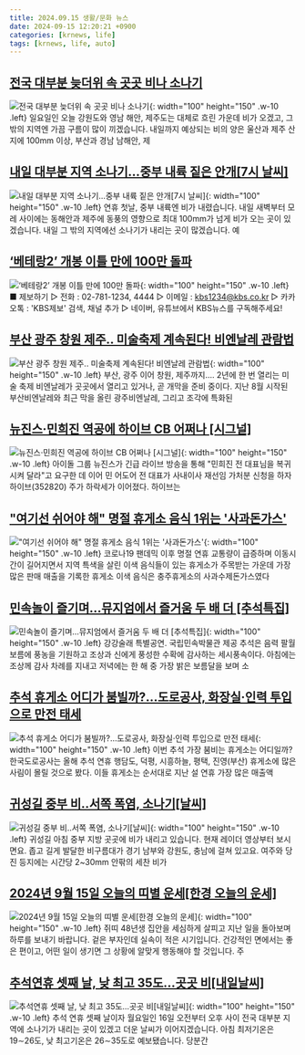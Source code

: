 ```yaml
---
title: 2024.09.15 생활/문화 뉴스
date: 2024-09-15 12:20:21 +0900
categories: [krnews, life]
tags: [krnews, life, auto]
---
```

## [전국 대부분 늦더위 속 곳곳 비나 소나기](https://n.news.naver.com/mnews/article/056/0011801235)

![전국 대부분 늦더위 속 곳곳 비나 소나기](https://mimgnews.pstatic.net/image/origin/056/2024/09/15/11801235.jpg?type=nf220_150){: width="100" height="150" .w-10 .left}
일요일인 오늘 강원도와 영남 해안, 제주도는 대체로 흐린 가운데 비가 오겠고, 그 밖의 지역엔 가끔 구름이 많이 끼겠습니다. 내일까지 예상되는 비의 양은 울산과 제주 산지에 100mm 이상, 부산과 경남 남해안, 제

## [내일 대부분 지역 소나기…중부 내륙 짙은 안개[7시 날씨]](https://n.news.naver.com/mnews/article/056/0011801141)

![내일 대부분 지역 소나기…중부 내륙 짙은 안개[7시 날씨]](https://mimgnews.pstatic.net/image/origin/056/2024/09/14/11801141.jpg?type=nf220_150){: width="100" height="150" .w-10 .left}
연휴 첫날, 중부 내륙엔 비가 내렸습니다. 내일 새벽부터 모레 사이에는 동해안과 제주에 동풍의 영향으로 최대 100mm가 넘게 비가 오는 곳이 있겠습니다. 내일 그 밖의 지역에선 소나기가 내리는 곳이 많겠습니다. 예

## [‘베테랑2’ 개봉 이틀 만에 100만 돌파](https://n.news.naver.com/mnews/article/056/0011801140)

![‘베테랑2’ 개봉 이틀 만에 100만 돌파](https://mimgnews.pstatic.net/image/origin/056/2024/09/14/11801140.jpg?type=nf220_150){: width="100" height="150" .w-10 .left}
■ 제보하기 ▷ 전화 : 02-781-1234, 4444 ▷ 이메일 : kbs1234@kbs.co.kr ▷ 카카오톡 : 'KBS제보' 검색, 채널 추가 ▷ 네이버, 유튜브에서 KBS뉴스를 구독해주세요!

## [부산 광주 창원 제주.. 미술축제 계속된다! 비엔날레 관람법](https://n.news.naver.com/mnews/article/021/0002660276)

![부산 광주 창원 제주.. 미술축제 계속된다! 비엔날레 관람법](https://mimgnews.pstatic.net/image/origin/021/2024/09/14/2660276.jpg?type=nf220_150){: width="100" height="150" .w-10 .left}
부산, 광주 이어 창원, 제주까지…. 2년에 한 번 열리는 미술 축제 비엔날레가 곳곳에서 열리고 있거나, 곧 개막을 준비 중이다. 지난 8월 시작된 부산비엔날레와 최근 막을 올린 광주비엔날레, 그리고 조각에 특화된

## [뉴진스·민희진 역공에 하이브 CB 어쩌나 [시그널]](https://n.news.naver.com/mnews/article/011/0004392637)

![뉴진스·민희진 역공에 하이브 CB 어쩌나 [시그널]](https://mimgnews.pstatic.net/image/origin/011/2024/09/14/4392637.jpg?type=nf220_150){: width="100" height="150" .w-10 .left}
아이돌 그룹 뉴진스가 긴급 라이브 방송을 통해 "민희진 전 대표님을 복귀시켜 달라"고 요구한 데 이어 민 어도어 전 대표가 사내이사 재선임 가처분 신청을 하자 하이브(352820) 주가 하락세가 이어졌다. 하이브는

## ["여기선 쉬어야 해" 명절 휴게소 음식 1위는 '사과돈가스'](https://n.news.naver.com/mnews/article/421/0007791147)

!["여기선 쉬어야 해" 명절 휴게소 음식 1위는 '사과돈가스'](https://mimgnews.pstatic.net/image/origin/421/2024/09/14/7791147.jpg?type=nf220_150){: width="100" height="150" .w-10 .left}
코로나19 팬데믹 이후 명절 연휴 교통량이 급증하며 이동시간이 길어지면서 지역 특색을 살린 이색 음식들이 있는 휴게소가 주목받는 가운데 가장 많은 판매 매출을 기록한 휴게소 이색 음식은 충주휴게소의 사과수제돈가스였다

## [민속놀이 즐기며…뮤지엄에서 즐거움 두 배 더 [추석특집]](https://n.news.naver.com/mnews/article/666/0000052185)

![민속놀이 즐기며…뮤지엄에서 즐거움 두 배 더 [추석특집]](https://mimgnews.pstatic.net/image/origin/666/2024/09/14/52185.jpg?type=nf220_150){: width="100" height="150" .w-10 .left}
강강술래 특별공연. 국립민속박물관 제공 추석은 음력 팔월 보름에 풍농을 기원하고 조상과 신에게 풍성한 수확에 감사하는 세시풍속이다. 아침에는 조상께 감사 차례를 지내고 저녁에는 한 해 중 가장 밝은 보름달을 보며 소

## [추석 휴게소 어디가 붐빌까?…도로공사, 화장실·인력 투입으로 만전 태세](https://n.news.naver.com/mnews/article/008/0005090208)

![추석 휴게소 어디가 붐빌까?…도로공사, 화장실·인력 투입으로 만전 태세](https://mimgnews.pstatic.net/image/origin/008/2024/09/14/5090208.jpg?type=nf220_150){: width="100" height="150" .w-10 .left}
이번 추석 가장 붐비는 휴게소는 어디일까? 한국도로공사는 올해 추석 연휴 행담도, 덕평, 시흥하늘, 평택, 진영(부산) 휴게소에 많은 사림이 몰릴 것으로 봤다. 이들 휴게소는 순서대로 지난 설 연휴 가장 많은 매출액

## [귀성길 중부 비‥서쪽 폭염, 소나기[날씨]](https://n.news.naver.com/mnews/article/214/0001374416)

![귀성길 중부 비‥서쪽 폭염, 소나기[날씨]](https://mimgnews.pstatic.net/image/origin/214/2024/09/14/1374416.jpg?type=nf220_150){: width="100" height="150" .w-10 .left}
귀성길 아침 중부 지방 곳곳에 비가 내리고 있습니다. 현재 레이더 영상부터 보시면요. 좁고 길게 발달한 비구름대가 경기 남부와 강원도, 충남에 걸쳐 있고요. 여주와 당진 등지에는 시간당 2~30mm 안팎의 세찬 비가

## [2024년 9월 15일 오늘의 띠별 운세[한경 오늘의 운세]](https://n.news.naver.com/mnews/article/015/0005033945)

![2024년 9월 15일 오늘의 띠별 운세[한경 오늘의 운세]](https://mimgnews.pstatic.net/image/origin/015/2024/09/15/5033945.jpg?type=nf220_150){: width="100" height="150" .w-10 .left}
쥐띠 48년생 집안을 세심하게 살피고 지난 일을 돌아보며 하루를 보내기 바랍니다. 겉은 부자인데 실속이 적은 시기입니다. 건강적인 면에서는 좋은 편이고, 어떤 일이 생기면 그 상황에 알맞게 행동해야 할 것입니다. 주

## [추석연휴 셋째 날, 낮 최고 35도…곳곳 비[내일날씨]](https://n.news.naver.com/mnews/article/374/0000402064)

![추석연휴 셋째 날, 낮 최고 35도…곳곳 비[내일날씨]](https://mimgnews.pstatic.net/image/origin/374/2024/09/15/402064.jpg?type=nf220_150){: width="100" height="150" .w-10 .left}
추석 연휴 셋째 날이자 월요일인 16일 오전부터 오후 사이 전국 대부분 지역에 소나기가 내리는 곳이 있겠고 더운 날씨가 이어지겠습니다. 아침 최저기온은 19∼26도, 낮 최고기온은 26∼35도로 예보됐습니다. 당분간

